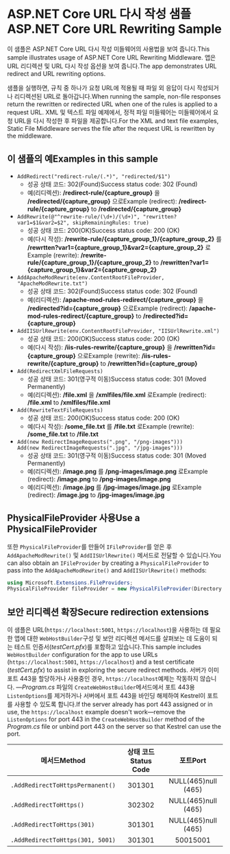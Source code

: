 # <a name="aspnet-core-url-rewriting-sample"></a><span data-ttu-id="995d6-101">ASP.NET Core URL 다시 작성 샘플</span><span class="sxs-lookup"><span data-stu-id="995d6-101">ASP.NET Core URL Rewriting Sample</span></span>

<span data-ttu-id="995d6-102">이 샘플은 ASP.NET Core URL 다시 작성 미들웨어의 사용법을 보여 줍니다.</span><span class="sxs-lookup"><span data-stu-id="995d6-102">This sample illustrates usage of ASP.NET Core URL Rewriting Middleware.</span></span> <span data-ttu-id="995d6-103">앱은 URL 리디렉션 및 URL 다시 작성 옵션을 보여 줍니다.</span><span class="sxs-lookup"><span data-stu-id="995d6-103">The app demonstrates URL redirect and URL rewriting options.</span></span>

<span data-ttu-id="995d6-104">샘플을 실행하면, 규칙 중 하나가 요청 URL에 적용될 때 파일 외 응답이 다시 작성되거나 리디렉션된 URL로 돌아갑니다.</span><span class="sxs-lookup"><span data-stu-id="995d6-104">When running the sample, non-file responses return the rewritten or redirected URL when one of the rules is applied to a request URL.</span></span> <span data-ttu-id="995d6-105">XML 및 텍스트 파일 예제에서, 정적 파일 미들웨어는 미들웨어에서 요청 URL을 다시 작성한 후 파일을 제공합니다.</span><span class="sxs-lookup"><span data-stu-id="995d6-105">For the XML and text file examples, Static File Middleware serves the file after the request URL is rewritten by the middleware.</span></span>

## <a name="examples-in-this-sample"></a><span data-ttu-id="995d6-106">이 샘플의 예</span><span class="sxs-lookup"><span data-stu-id="995d6-106">Examples in this sample</span></span>

* `AddRedirect("redirect-rule/(.*)", "redirected/$1")`
  - <span data-ttu-id="995d6-107">성공 상태 코드: 302(Found)</span><span class="sxs-lookup"><span data-stu-id="995d6-107">Success status code: 302 (Found)</span></span>
  - <span data-ttu-id="995d6-108">예(리디렉션): **/redirect-rule/{capture_group}** 을 **/redirected/{capture_group}** 으로</span><span class="sxs-lookup"><span data-stu-id="995d6-108">Example (redirect): **/redirect-rule/{capture_group}** to **/redirected/{capture_group}**</span></span>
* `AddRewrite(@"^rewrite-rule/(\d+)/(\d+)", "rewritten?var1=$1&var2=$2", skipRemainingRules: true)`
  - <span data-ttu-id="995d6-109">성공 상태 코드: 200(OK)</span><span class="sxs-lookup"><span data-stu-id="995d6-109">Success status code: 200 (OK)</span></span>
  - <span data-ttu-id="995d6-110">예(다시 작성): **/rewrite-rule/{capture_group_1}/{capture_group_2}** 를 **/rewrtten?var1={capture_group_1}&var2={capture_group_2}** 로</span><span class="sxs-lookup"><span data-stu-id="995d6-110">Example (rewrite): **/rewrite-rule/{capture_group_1}/{capture_group_2}** to **/rewritten?var1={capture_group_1}&var2={capture_group_2}**</span></span>
* `AddApacheModRewrite(env.ContentRootFileProvider, "ApacheModRewrite.txt")`
  - <span data-ttu-id="995d6-111">성공 상태 코드: 302(Found)</span><span class="sxs-lookup"><span data-stu-id="995d6-111">Success status code: 302 (Found)</span></span>
  - <span data-ttu-id="995d6-112">예(리디렉션): **/apache-mod-rules-redirect/{capture_group}** 을 **/redirected?id={capture_group}** 으로</span><span class="sxs-lookup"><span data-stu-id="995d6-112">Example (redirect): **/apache-mod-rules-redirect/{capture_group}** to **/redirected?id={capture_group}**</span></span>
* `AddIISUrlRewrite(env.ContentRootFileProvider, "IISUrlRewrite.xml")`
  - <span data-ttu-id="995d6-113">성공 상태 코드: 200(OK)</span><span class="sxs-lookup"><span data-stu-id="995d6-113">Success status code: 200 (OK)</span></span>
  - <span data-ttu-id="995d6-114">예(다시 작성): **/iis-rules-rewrite/{capture_group}** 을 **/rewritten?id={capture_group}** 으로</span><span class="sxs-lookup"><span data-stu-id="995d6-114">Example (rewrite): **/iis-rules-rewrite/{capture_group}** to **/rewritten?id={capture_group}**</span></span>
* `Add(RedirectXmlFileRequests)`
  - <span data-ttu-id="995d6-115">성공 상태 코드: 301(영구적 이동)</span><span class="sxs-lookup"><span data-stu-id="995d6-115">Success status code: 301 (Moved Permanently)</span></span>
  - <span data-ttu-id="995d6-116">예(리디렉션): **/file.xml** 을 **/xmlfiles/file.xml** 로</span><span class="sxs-lookup"><span data-stu-id="995d6-116">Example (redirect): **/file.xml** to **/xmlfiles/file.xml**</span></span>
* `Add(RewriteTextFileRequests)`
  - <span data-ttu-id="995d6-117">성공 상태 코드: 200(OK)</span><span class="sxs-lookup"><span data-stu-id="995d6-117">Success status code: 200 (OK)</span></span>
  - <span data-ttu-id="995d6-118">예(다시 작성): **/some_file.txt** 를 **/file.txt** 로</span><span class="sxs-lookup"><span data-stu-id="995d6-118">Example (rewrite): **/some_file.txt** to **/file.txt**</span></span>
* `Add(new RedirectImageRequests(".png", "/png-images")))`<br>`Add(new RedirectImageRequests(".jpg", "/jpg-images")))`
  - <span data-ttu-id="995d6-119">성공 상태 코드: 301(영구적 이동)</span><span class="sxs-lookup"><span data-stu-id="995d6-119">Success status code: 301 (Moved Permanently)</span></span>
  - <span data-ttu-id="995d6-120">예(리디렉션): **/image.png** 를 **/png-images/image.png** 로</span><span class="sxs-lookup"><span data-stu-id="995d6-120">Example (redirect): **/image.png** to **/png-images/image.png**</span></span>
  - <span data-ttu-id="995d6-121">예(리디렉션): **/image.jpg** 를 **/jpg-images/image.jpg** 로</span><span class="sxs-lookup"><span data-stu-id="995d6-121">Example (redirect): **/image.jpg** to **/jpg-images/image.jpg**</span></span>

## <a name="use-a-physicalfileprovider"></a><span data-ttu-id="995d6-122">PhysicalFileProvider 사용</span><span class="sxs-lookup"><span data-stu-id="995d6-122">Use a PhysicalFileProvider</span></span>

<span data-ttu-id="995d6-123">또한 `PhysicalFileProvider`를 만들어 `IFileProvider`를 얻은 후 `AddApacheModRewrite()` 및 `AddIISUrlRewrite()` 메서드로 전달할 수 있습니다.</span><span class="sxs-lookup"><span data-stu-id="995d6-123">You can also obtain an `IFileProvider` by creating a `PhysicalFileProvider` to pass into the `AddApacheModRewrite()` and `AddIISUrlRewrite()` methods:</span></span>

```csharp
using Microsoft.Extensions.FileProviders;
PhysicalFileProvider fileProvider = new PhysicalFileProvider(Directory.GetCurrentDirectory());
```

## <a name="secure-redirection-extensions"></a><span data-ttu-id="995d6-124">보안 리디렉션 확장</span><span class="sxs-lookup"><span data-stu-id="995d6-124">Secure redirection extensions</span></span>

<span data-ttu-id="995d6-125">이 샘플은 URL(`https://localhost:5001`, `https://localhost`)을 사용하는 데 필요한 앱에 대한 `WebHostBuilder`구성 및 보안 리디렉션 메서드를 살펴보는 데 도움이 되는 테스트 인증서(*testCert.pfx*)를 포함하고 있습니다.</span><span class="sxs-lookup"><span data-stu-id="995d6-125">This sample includes `WebHostBuilder` configuration for the app to use URLs (`https://localhost:5001`, `https://localhost`) and a test certificate (*testCert.pfx*) to assist in exploring the secure redirect methods.</span></span> <span data-ttu-id="995d6-126">서버가 이미 포트 443을 할당하거나 사용중인 경우, `https://localhost`예제는 작동하지 않습니다. &mdash;*Program.cs* 파일의 `CreateWebHostBuilder`메서드에서 포트 443용 `ListenOptions`를 제거하거나 서버에서 포트 443을 바인딩 해제하여 Kestrel이 포트를 사용할 수 있도록 합니다.</span><span class="sxs-lookup"><span data-stu-id="995d6-126">If the server already has port 443 assigned or in use, the `https://localhost` example doesn't work&mdash;remove the `ListenOptions` for port 443 in the `CreateWebHostBuilder` method of the *Program.cs* file or unbind port 443 on the server so that Kestrel can use the port.</span></span>

| <span data-ttu-id="995d6-127">메서드</span><span class="sxs-lookup"><span data-stu-id="995d6-127">Method</span></span>                           | <span data-ttu-id="995d6-128">상태 코드</span><span class="sxs-lookup"><span data-stu-id="995d6-128">Status Code</span></span> |    <span data-ttu-id="995d6-129">포트</span><span class="sxs-lookup"><span data-stu-id="995d6-129">Port</span></span>    |
| -------------------------------- | :---------: | :--------: |
| `.AddRedirectToHttpsPermanent()` |     <span data-ttu-id="995d6-130">301</span><span class="sxs-lookup"><span data-stu-id="995d6-130">301</span></span>     | <span data-ttu-id="995d6-131">NULL(465)</span><span class="sxs-lookup"><span data-stu-id="995d6-131">null (465)</span></span> |
| `.AddRedirectToHttps()`          |     <span data-ttu-id="995d6-132">302</span><span class="sxs-lookup"><span data-stu-id="995d6-132">302</span></span>     | <span data-ttu-id="995d6-133">NULL(465)</span><span class="sxs-lookup"><span data-stu-id="995d6-133">null (465)</span></span> |
| `.AddRedirectToHttps(301)`       |     <span data-ttu-id="995d6-134">301</span><span class="sxs-lookup"><span data-stu-id="995d6-134">301</span></span>     | <span data-ttu-id="995d6-135">NULL(465)</span><span class="sxs-lookup"><span data-stu-id="995d6-135">null (465)</span></span> |
| `.AddRedirectToHttps(301, 5001)` |     <span data-ttu-id="995d6-136">301</span><span class="sxs-lookup"><span data-stu-id="995d6-136">301</span></span>     |    <span data-ttu-id="995d6-137">5001</span><span class="sxs-lookup"><span data-stu-id="995d6-137">5001</span></span>    |
